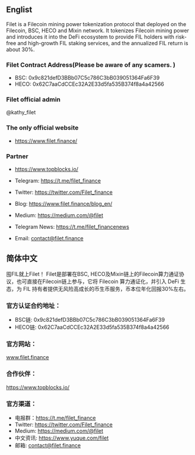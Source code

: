 ## Englist
Filet is a Filecoin mining power tokenization protocol that deployed on the Filecoin, BSC, HECO and Mixin network. It tokenizes Filecoin mining power and introduces it into the DeFi ecosystem to provide FIL holders with risk-free and high-growth FIL staking services, and the annualized FIL return is about 30%. 

### Filet Contract Address(Please be aware of any scamers. )
+ BSC: 0x9c821defD3BBb07C5c786C3bB039051364Fa6F39
+ HECO: 0x62C7aaCdCCEc32A2E33d5fa535B374f8a4a42566

### Filet official admin
@kathy_filet

### The only official website
+ https://www.filet.finance/

### Partner
+ https://www.topblocks.io/

+ Telegram: https://t.me/filet_finance
+ Twitter: https://twitter.com/Filet_finance
+ Blog: https://www.filet.finance/blog_en/
+ Medium: https://medium.com/@filet
+ Telegram News: https://t.me/filet_financenews
+ Email: contact@filet.finance

## 简体中文
囤FIL就上Filet！
Filet是部署在BSC, HECO及Mixin链上的Filecoin算力通证协议，也可直接在Filecoin链上参与，它将 Filecoin 算力通证化，并引入 DeFi 生态，为 FIL 持有者提供无风险高成长的币生币服务，币本位年化回报30%左右。

### 官方认证合约地址：
+ BSC链: 0x9c821defD3BBb07C5c786C3bB039051364Fa6F39
+ HECO链: 0x62C7aaCdCCEc32A2E33d5fa535B374f8a4a42566

### 官方网站：
www.filet.finance

### 合作伙伴：
https://www.topblocks.io/

### 官方渠道：
+ 电报群：https://t.me/filet_finance
+ Twitter: https://twitter.com/Filet_finance
+ Medium: https://medium.com/@filet
+ 中文资讯: https://www.yuque.com/filet
+ 邮箱: contact@filet.finance
